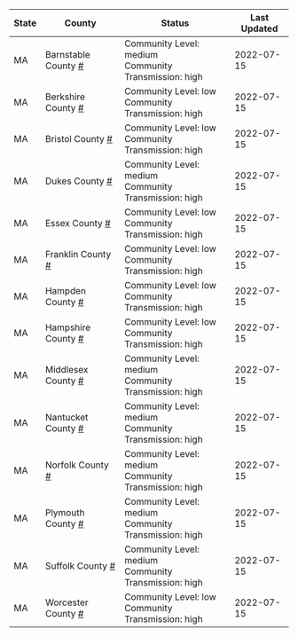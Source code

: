 State | County | Status | Last Updated
--- | --- | --- | --- 
MA | Barnstable County <a href="#barnstable_county">#</a> | <a name="barnstable_county"></a>Community Level: medium<br/>Community Transmission: high | 2022-07-15
MA | Berkshire County <a href="#berkshire_county">#</a> | <a name="berkshire_county"></a>Community Level: low<br/>Community Transmission: high | 2022-07-15
MA | Bristol County <a href="#bristol_county">#</a> | <a name="bristol_county"></a>Community Level: low<br/>Community Transmission: high | 2022-07-15
MA | Dukes County <a href="#dukes_county">#</a> | <a name="dukes_county"></a>Community Level: medium<br/>Community Transmission: high | 2022-07-15
MA | Essex County <a href="#essex_county">#</a> | <a name="essex_county"></a>Community Level: low<br/>Community Transmission: high | 2022-07-15
MA | Franklin County <a href="#franklin_county">#</a> | <a name="franklin_county"></a>Community Level: low<br/>Community Transmission: high | 2022-07-15
MA | Hampden County <a href="#hampden_county">#</a> | <a name="hampden_county"></a>Community Level: low<br/>Community Transmission: high | 2022-07-15
MA | Hampshire County <a href="#hampshire_county">#</a> | <a name="hampshire_county"></a>Community Level: low<br/>Community Transmission: high | 2022-07-15
MA | Middlesex County <a href="#middlesex_county">#</a> | <a name="middlesex_county"></a>Community Level: medium<br/>Community Transmission: high | 2022-07-15
MA | Nantucket County <a href="#nantucket_county">#</a> | <a name="nantucket_county"></a>Community Level: medium<br/>Community Transmission: high | 2022-07-15
MA | Norfolk County <a href="#norfolk_county">#</a> | <a name="norfolk_county"></a>Community Level: medium<br/>Community Transmission: high | 2022-07-15
MA | Plymouth County <a href="#plymouth_county">#</a> | <a name="plymouth_county"></a>Community Level: medium<br/>Community Transmission: high | 2022-07-15
MA | Suffolk County <a href="#suffolk_county">#</a> | <a name="suffolk_county"></a>Community Level: medium<br/>Community Transmission: high | 2022-07-15
MA | Worcester County <a href="#worcester_county">#</a> | <a name="worcester_county"></a>Community Level: low<br/>Community Transmission: high | 2022-07-15
